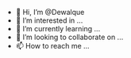 - 👋 Hi, I’m @Dewalque
- 👀 I’m interested in ...
- 🌱 I’m currently learning ...
- 💞️ I’m looking to collaborate on ...
- 📫 How to reach me ...

<!---
Dewalque/Dewalque is a ✨ special ✨ repository because its `README.md` (this file) appears on your GitHub profile.
You can click the Preview link to take a look at your changes.
--->
